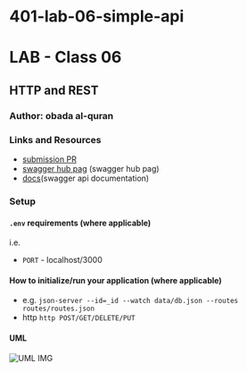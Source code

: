 # 401-lab-06-simple-api

# LAB - Class 06

## HTTP and REST

### Author: obada al-quran

### Links and Resources

- [submission PR](http://xyz.com)
- [swagger hub pag](https://app.swaggerhub.com/apis/obadeh/api-test/0.1) (swagger hub pag)
- [docs](./docs/docs.json)(swagger api documentation)

### Setup

#### `.env` requirements (where applicable)

i.e.

- `PORT` - localhost/3000

#### How to initialize/run your application (where applicable)

- e.g. `json-server --id=_id --watch data/db.json --routes routes/routes.json`
- http `http POST/GET/DELETE/PUT`


#### UML

![UML IMG](./img)